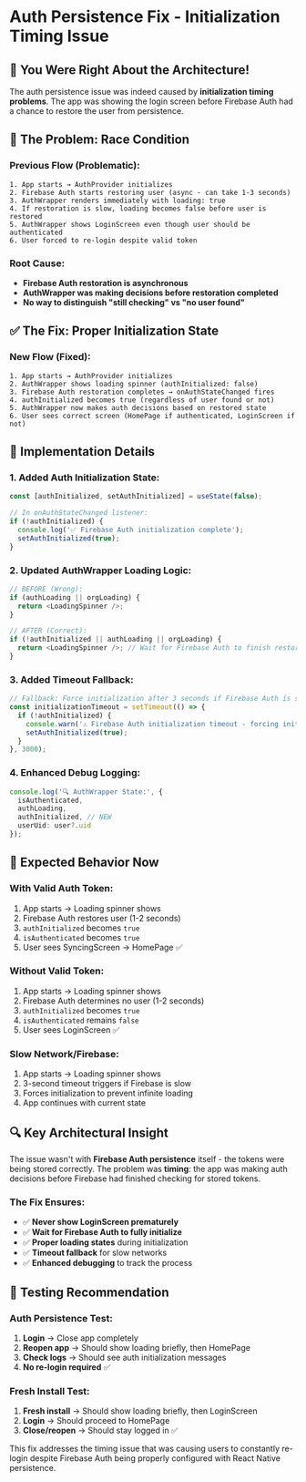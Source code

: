 # Auth Persistence Fix - Initialization Timing Issue

## 🎯 **You Were Right About the Architecture!**

The auth persistence issue was indeed caused by **initialization timing problems**. The app was showing the login screen before Firebase Auth had a chance to restore the user from persistence.

## 🚨 **The Problem: Race Condition**

### **Previous Flow (Problematic):**
```
1. App starts → AuthProvider initializes
2. Firebase Auth starts restoring user (async - can take 1-3 seconds)
3. AuthWrapper renders immediately with loading: true
4. If restoration is slow, loading becomes false before user is restored
5. AuthWrapper shows LoginScreen even though user should be authenticated
6. User forced to re-login despite valid token
```

### **Root Cause:**
- **Firebase Auth restoration is asynchronous**
- **AuthWrapper was making decisions before restoration completed**
- **No way to distinguish "still checking" vs "no user found"**

## ✅ **The Fix: Proper Initialization State**

### **New Flow (Fixed):**
```
1. App starts → AuthProvider initializes
2. AuthWrapper shows loading spinner (authInitialized: false)
3. Firebase Auth restoration completes → onAuthStateChanged fires
4. authInitialized becomes true (regardless of user found or not)
5. AuthWrapper now makes auth decisions based on restored state
6. User sees correct screen (HomePage if authenticated, LoginScreen if not)
```

## 🔧 **Implementation Details**

### **1. Added Auth Initialization State:**
```typescript
const [authInitialized, setAuthInitialized] = useState(false);

// In onAuthStateChanged listener:
if (!authInitialized) {
  console.log('✅ Firebase Auth initialization complete');
  setAuthInitialized(true);
}
```

### **2. Updated AuthWrapper Loading Logic:**
```typescript
// BEFORE (Wrong):
if (authLoading || orgLoading) {
  return <LoadingSpinner />;
}

// AFTER (Correct):
if (!authInitialized || authLoading || orgLoading) {
  return <LoadingSpinner />; // Wait for Firebase Auth to finish restoring
}
```

### **3. Added Timeout Fallback:**
```typescript
// Fallback: Force initialization after 3 seconds if Firebase Auth is slow
const initializationTimeout = setTimeout(() => {
  if (!authInitialized) {
    console.warn('⚠️ Firebase Auth initialization timeout - forcing initialization');
    setAuthInitialized(true);
  }
}, 3000);
```

### **4. Enhanced Debug Logging:**
```typescript
console.log('🔍 AuthWrapper State:', {
  isAuthenticated,
  authLoading,
  authInitialized, // NEW
  userUid: user?.uid
});
```

## 📱 **Expected Behavior Now**

### **With Valid Auth Token:**
1. App starts → Loading spinner shows
2. Firebase Auth restores user (1-2 seconds)
3. `authInitialized` becomes `true`
4. `isAuthenticated` becomes `true`
5. User sees SyncingScreen → HomePage ✅

### **Without Valid Token:**
1. App starts → Loading spinner shows  
2. Firebase Auth determines no user (1-2 seconds)
3. `authInitialized` becomes `true`
4. `isAuthenticated` remains `false`
5. User sees LoginScreen ✅

### **Slow Network/Firebase:**
1. App starts → Loading spinner shows
2. 3-second timeout triggers if Firebase is slow
3. Forces initialization to prevent infinite loading
4. App continues with current state

## 🔍 **Key Architectural Insight**

The issue wasn't with **Firebase Auth persistence** itself - the tokens were being stored correctly. The problem was **timing**: the app was making auth decisions before Firebase had finished checking for stored tokens.

### **The Fix Ensures:**
- ✅ **Never show LoginScreen prematurely**
- ✅ **Wait for Firebase Auth to fully initialize** 
- ✅ **Proper loading states** during initialization
- ✅ **Timeout fallback** for slow networks
- ✅ **Enhanced debugging** to track the process

## 🚀 **Testing Recommendation**

### **Auth Persistence Test:**
1. **Login** → Close app completely
2. **Reopen app** → Should show loading briefly, then HomePage
3. **Check logs** → Should see auth initialization messages
4. **No re-login required** ✅

### **Fresh Install Test:**
1. **Fresh install** → Should show loading briefly, then LoginScreen
2. **Login** → Should proceed to HomePage
3. **Close/reopen** → Should stay logged in ✅

This fix addresses the timing issue that was causing users to constantly re-login despite Firebase Auth being properly configured with React Native persistence.